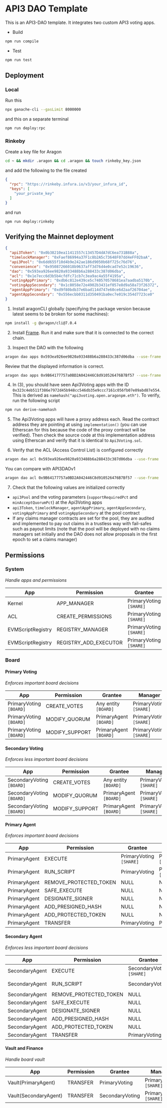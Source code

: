 # API3 DAO Template

This is an API3-DAO template. It integrates two custom API3 voting apps. 

- Build
```sh
npm run compile
```

- Test
```sh
npm run test
```

## Deployment

### Local

Run this
```sh
npx ganache-cli --gasLimit 8000000
```

and this on a separate terminal
```sh
npm run deploy:rpc
```

### Rinkeby

Create a key file for Aragon
```sh
cd ~ && mkdir .aragon && cd .aragon && touch rinkeby_key.json
```

and add the following to the file created
```json
{
  "rpc": "https://rinkeby.infura.io/v3/your_infura_id",
  "keys": [
    "your_private_key"
  ]
}
```

and run
```
npm run deploy:rinkeby
```

## Verifying the Mainnet deployment

```json
{
  "api3Token": "0x0b38210ea11411557c13457D4dA7dC6ea731B88a",
  "timelockManager": "0xFaef86994a37F1c8b2A5c73648F07dd4eFF02baA",
  "api3Pool": "0x6dd655f10d4b9e242ae186d9050b68f725c76d76",
  "convenience": "0x95087266018b9637aff3d76d4e0cad7e52c19636",
  "dao": "0x593ea926ee9820a933488b6a288433c387d06dba",
  "acl": "0x1e7ecc6d3b5b4cfdfc71cb7c3ea9ac4a55f4195a",
  "votingAppPrimary": "0xdb6c812e439ce5c740570578681ea7aadba5170b",
  "votingAppSecondary": "0x1c8058e72e4902b3431ef057e8d9a58a73f26372",
  "agentAppPrimary": "0xd9f80bdb37e6bad114d747e60ce6d2aaf26704ae",
  "agentAppSecondary": "0x556ecbb0311d350491ba0ec7e019c354d7723ce0"
}
```

1. Install aragonCLI globally (specifying the package version because latest seems to be broken for some machines):
```sh
npm install -g @aragon/cli@7.0.4
```

2. Install [Frame](https://frame.sh/).
Run it and make sure that it is connected to the correct chain.

3. Inspect the DAO with the following
```sh
aragon dao apps 0x593ea926ee9820a933488b6a288433c387d06dba --use-frame
```
Review that the displayed information is correct.
```sh
aragon dao apps 0x9B64177757a0BD2A042446C8d910526476B7Bf57 --use-frame
```

4. In (3), you should have seen Api3Voting apps with the ID `0x323c4eb511f386e7972d45b948cc546db35e9ccc7161c056fb07e09abd87e554`.
This is derived as `namehash("api3voting.open.aragonpm.eth")`.
To verify, run the following script
```sh
npm run derive-namehash
```

5. The Api3Voting apps will have a proxy address each.
Read the contract address they are pointing at using `implementation()` (you can use Etherscan for this because the code of the proxy contract will be verified).
Then check the source code at this implementation address using Etherscan and verify that it is identical to `Api3Voting.sol`.

6. Verify that the ACL (Access Control List) is configured correctly
```sh
aragon dao acl 0x593ea926ee9820a933488b6a288433c387d06dba --use-frame
```

You can compare with API3DAOv1
```sh
aragon dao acl 0x9B64177757a0BD2A042446C8d910526476B7Bf57 --use-frame
```

7. Check that the following values are initialized correctly
- `api3Pool` and the voting parameters (`supportRequiredPct` and `minAcceptQuorumPct`) at the Api3Voting apps
- `api3Token`, `timelockManager`, `agentAppPrimary`, `agentAppSecondary`, `votingAppPrimary` and `votingAppSecondary` at the pool contract
- If any claims manager contracts are set for the pool, they are audited and implemented to pay out claims in a trustless way with fail-safes such as payout limits (note that the pool will be deployed with no claims managers set initially and the DAO does not allow proposals in the first epoch to set a claims manager)

## Permissions

### System
_Handle apps and permissions_

| App               | Permission            | Grantee              | Manager              |
| ----------------- | --------------------- | -------------------- | -------------------- |
| Kernel            | APP_MANAGER           | PrimaryVoting `[SHARE]` | PrimaryVoting `[SHARE]` |
| ACL               | CREATE_PERMISSIONS    | PrimaryVoting `[SHARE]` | PrimaryVoting `[SHARE]` |
| EVMScriptRegistry | REGISTRY_MANAGER      | PrimaryVoting `[SHARE]` | PrimaryVoting `[SHARE]` |
| EVMScriptRegistry | REGISTRY_ADD_EXECUTOR | PrimaryVoting `[SHARE]` | PrimaryVoting `[SHARE]` |


### Board

#### Primary Voting

_Enforces important board decisions_

| App                  | Permission     | Grantee                 | Manager              |
| -------------------- | -------------- | ----------------------- | -------------------- |
| PrimaryVoting `[BOARD]` | CREATE_VOTES   | Any entity  `[BOARD]`   | PrimaryVoting `[SHARE]` |
| PrimaryVoting `[BOARD]` | MODIFY_QUORUM  | PrimaryAgent   `[BOARD]`   | PrimaryVoting `[SHARE]` |
| PrimaryVoting `[BOARD]` | MODIFY_SUPPORT | PrimaryAgent   `[BOARD]`   | PrimaryVoting `[SHARE]` |

#### Secondary Voting

_Enforces less important board decisions_

| App                       | Permission     | Grantee                 | Manager              |
| ------------------------- | -------------- | ----------------------- | -------------------- |
| SecondaryVoting `[BOARD]` | CREATE_VOTES   | Any entity  `[BOARD]`   | PrimaryVoting `[SHARE]` |
| SecondaryVoting `[BOARD]` | MODIFY_QUORUM  | PrimaryAgent   `[BOARD]`   | PrimaryVoting `[SHARE]` |
| SecondaryVoting `[BOARD]` | MODIFY_SUPPORT | PrimaryAgent   `[BOARD]`   | PrimaryVoting `[SHARE]` |

#### Primary Agent

_Enforces important board decisions_

| App       | Permission             | Grantee              | Manager              |
| --------- | ---------------------- | -------------------- | -------------------- |
| PrimaryAgent | EXECUTE                | PrimaryVoting `[SHARE]` | PrimaryVoting `[SHARE]` |
| PrimaryAgent | RUN_SCRIPT             | PrimaryVoting           | PrimaryVoting `[SHARE]` |
| PrimaryAgent | REMOVE_PROTECTED_TOKEN | NULL                 | NULL                 |
| PrimaryAgent | SAFE_EXECUTE           | NULL                 | NULL                 |
| PrimaryAgent | DESIGNATE_SIGNER       | NULL                 | NULL                 |
| PrimaryAgent | ADD_PRESIGNED_HASH     | NULL                 | NULL                 |
| PrimaryAgent | ADD_PROTECTED_TOKEN    | NULL                 | NULL                 |
| PrimaryAgent | TRANSFER               | PrimaryVoting           | PrimaryVoting           |


#### Secondary Agent

_Enforces less important board decisions_

| App            | Permission             | Grantee                   | Manager              |
| -------------- | ---------------------- | ------------------------- | -------------------- |
| SecondaryAgent | EXECUTE                | SecondaryVoting `[SHARE]` | PrimaryVoting `[SHARE]` |
| SecondaryAgent | RUN_SCRIPT             | SecondaryVoting           | PrimaryVoting `[SHARE]` |
| SecondaryAgent | REMOVE_PROTECTED_TOKEN | NULL                      | NULL                 |
| SecondaryAgent | SAFE_EXECUTE           | NULL                      | NULL                 |
| SecondaryAgent | DESIGNATE_SIGNER       | NULL                      | NULL                 |
| SecondaryAgent | ADD_PRESIGNED_HASH     | NULL                      | NULL                 |
| SecondaryAgent | ADD_PROTECTED_TOKEN    | NULL                      | NULL                 |
| SecondaryAgent | TRANSFER               | PrimaryVoting                | PrimaryVoting           |

#### Vault and Finance

_Handle board vault_

| App                   | Permission  | Grantee          | Manager              |
| --------------------- | ----------- | ---------------- | -------------------- |
| Vault(PrimaryAgent)      | TRANSFER    | PrimaryVoting       | PrimaryVoting `[SHARE]` |
| Vault(SecondaryAgent) | TRANSFER    | SecondaryVoting  | PrimaryVoting `[SHARE]` |
